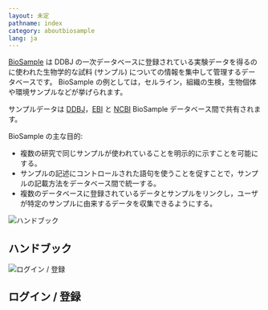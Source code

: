 ```yaml
---
layout: 未定
pathname: index
category: aboutbiosample
lang: ja
---
```


<div id="content_part">

[BioSample](index.html) は DDBJ の一次データベースに登録されている実験データを得るのに使われた生物学的な試料
(サンプル) についての情報を集中して管理するデータベースです。 BioSample
の例としては，セルライン，組織の生検，生物個体や環境サンプルなどが挙げられます。

サンプルデータは [DDBJ](../)，[EBI](https://www.ebi.ac.uk/biosamples/) と
[NCBI](https://www.ncbi.nlm.nih.gov/biosample) BioSample データベース間で共有されます。

BioSample の主な目的:

<div class="sub_index">

  - 複数の研究で同じサンプルが使われていることを明示的に示すことを可能にする。
  - サンプルの記述にコントロールされた語句を使うことを促すことで，サンプルの記載方法をデータベース間で統一する。
  - 複数のデータベースに登録されているデータとサンプルをリンクし，ユーザが特定のサンプルに由来するデータを収集できるようにする。

</div>

<div id="db-top-navi-box" class="clearfix">

<div class="box-layer">

[](/biosample/submission.html)

<div class="top-navi-box">

<div class="icon">

![](/images/parts/book_icon.svg "ハンドブック")

</div>

## ハンドブック

</div>

[](https://ddbj.nig.ac.jp/D-way/ "ログイン / 登録")

<div class="top-navi-box">

<div class="icon">

![](/images/parts/submit.svg "ログイン / 登録")

</div>

## ログイン / 登録

</div>

</div>

</div>

</div>

<div id="news_part">

</div>
